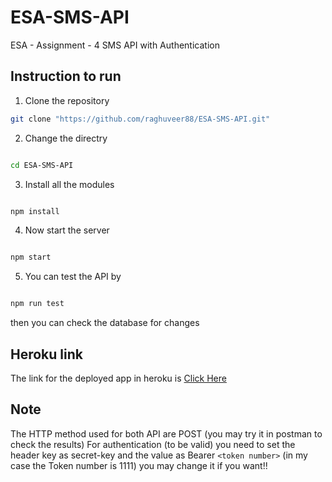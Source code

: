 # ESA-SMS-API

ESA - Assignment - 4
SMS API with Authentication

## Instruction to run
1. Clone the repository
```bash
git clone "https://github.com/raghuveer88/ESA-SMS-API.git"

```
2. Change the directry 
```bash

cd ESA-SMS-API

```
3. Install all the modules
```bash

npm install

```
4. Now start the server
```bash

npm start

```

5. You can test the API by 
```bash

npm run test

```
then you can check the database for changes


## Heroku link
The link for the deployed app in heroku is <a href= "https://esa-sms-assignment.herokuapp.com/">Click Here</a>

## Note 
The HTTP method used for both API are POST (you may try it in postman to check the results)
For authentication (to be valid) you need to set the header key as secret-key and the value as Bearer `<token number>` (in my case the Token number is 1111) you may change it if you want!!


